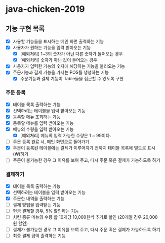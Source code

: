 # java-chicken-2019

## 기능 구현 목록
- [x] 사용할 기능들을 표시하는 메인 화면 출력하는 기능
- [x] 사용자가 원하는 기능을 입력 받아오는 기능
    - [x] [예외처리] 1~3의 숫자가 아닌 다른 숫자가 들어오는 경우
    - [x] [예외처리] 숫자가 아닌 값이 들어오는 경우
- [x] 사용자가 입력한 기능의 숫자에 해당하는 기능을 불러오는 기능
- [x] 주문기능과 결제 기능을 가지는 POS를 생성하는 기능
    - [x] 주문기능과 결제 기능이 Table들을 접근할 수 있도록 구현

### 주문 등록 
- [x] 테이블 목록 출력하는 기능
- [x] 선택하려는 테이블을 입력 받아오는 기능
- [x] 등록할 메뉴 조회하는 기능
- [x] 등록할 메뉴를 입력 받아오는 기능
- [x] 메뉴의 수량을 입력 받아오는 기능
    - [x] [예외처리] 메뉴의 입력 가능한 수량은 1 ~ 99이다.
- [ ] 주문 등록 완료 시, 메인 화면으로 돌아가기
- [x] 주문이 등록된 테이블에는 결제가 이루어지기 전까지 테이블 목록에 별도로 표시(₩)하기
- [ ] 주문이 불가능한 경우 그 이유를 보여 주고, 다시 주문 혹은 결제가 가능하도록 하기

### 결제하기
- [x] 테이블 목록 출력하는 기능
- [x] 선택하려는 테이블을 입력 받아오는 기능
- [x] 주문한 내역을 출력하는 기능
- [ ] 결제 방법을 입력받는 기능
- [ ] 현금 결제할 경우, 5% 할인하는 기능
- [ ] 치킨 종류 메뉴의 수량 합 10개당 10,000원씩 추가로 할인 (20개일 경우 20,000원 할인)
- [ ] 결제가 불가능한 경우 그 이유를 보여 주고, 다시 주문 혹은 결제가 가능하도록 하기
- [ ] 최종 결제 금액 출력하는 기능 